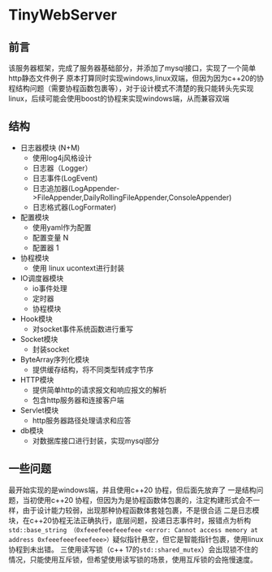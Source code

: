 # TinyWebServer

## 前言
该服务器框架，完成了服务器基础部分，并添加了mysql接口，实现了一个简单http静态文件例子
原本打算同时实现windows,linux双端，但因为因为c++20的协程结构问题（需要协程函数包裹等），对于设计模式不清楚的我只能转头先实现linux，后续可能会使用boost的协程来实现windows端，从而兼容双端

## 结构

- 日志器模块 (N+M)
  - 使用log4j风格设计
  - 日志器（Logger）
  - 日志事件(LogEvent)
  - 日志追加器(LogAppender->FileAppender,DailyRollingFileAppender,ConsoleAppender)
  - 日志格式器(LogFormater)
- 配置模块
  - 使用yaml作为配置
  - 配置变量 N
  - 配置器 1
- 协程模块
  - 使用 linux ucontext进行封装
- IO调度器模块
  - io事件处理
  - 定时器
  - 协程模块
- Hook模块
  - 对socket事件系统函数进行重写
- Socket模块
  - 封装socket
- ByteArray序列化模块
  - 提供缓存结构，将不同类型转成字节序
- HTTP模块
  - 提供简单http的请求报文和响应报文的解析
  - 包含http服务器和连接客户端
- Servlet模块
  - http服务器路径处理请求和应答
- db模块
  - 对数据库接口进行封装，实现mysql部分

## 一些问题

最开始实现的是windows端，并且使用c++20 协程，但后面先放弃了
一是结构问题，当初使用c++20 协程，但因为为是协程函数体包裹的，注定构建形式会不一样，由于设计能力较弱，出现那种协程函数体套娃包裹，不是很合适
二是日志模块，在c++20协程无法正确执行，底层问题，投递日志事件时，报错点为析构`std::base_string （0xfeeefeeefeeefeee <error: Cannot access memory at address 0xfeeefeeefeeefeee>）`疑似指针悬空，但它是智能指针包裹，使用linux协程到未出错。
三使用读写锁（c++ 17的`std::shared_mutex`）会出现锁不住的情况，只能使用互斥锁，但希望使用读写锁的场景，使用互斥锁的会拖慢速度。


